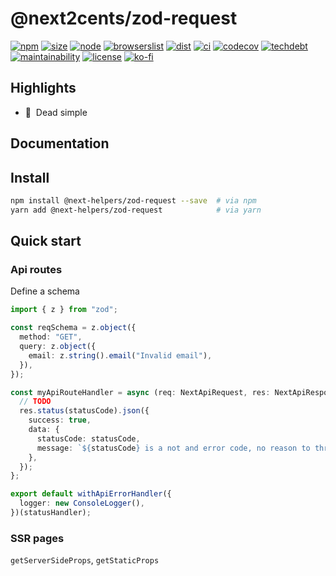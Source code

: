 # @next2cents/zod-request

[![npm](https://img.shields.io/npm/v/@next-helpers/zod-request?style=for-the-badge&labelColor=222)](https://www.npmjs.com/package/@next-helpers/zod-request)
[![size](https://img.shields.io/bundlephobia/minzip/@next-helpers/zod-request@latest?label=MinGZIP&style=for-the-badge&labelColor=333&color=informational)](https://bundlephobia.com/package/@next-helpers/zod-request@latest)
[![node](https://img.shields.io/static/v1?label=Node&message=14%2b&logo=node.js&style=for-the-badge&labelColor=444&color=informational)](https://browserslist.dev/?q=PjAuMjUlLCBub3QgZGVhZA%3D%3D)
[![browserslist](https://img.shields.io/static/v1?label=Browser&message=>0.25%&logo=googlechrome&style=for-the-badge&labelColor=444&color=informational)](https://browserslist.dev/?q=PjAuMjUlLCBub3QgZGVhZA%3D%3D)
[![dist](https://img.shields.io/static/v1?label=&message=cjs|esm|treeshake&logo=webpack&style=for-the-badge&labelColor=444&color=informational)](https://github.com/belgattitude/next-helpers/blob/main/packages/next-helpers/.size-limit.cjs)
[![ci](https://img.shields.io/github/checks-status/belgattitude/next-helpers/main?label=CI&logo=github&style=for-the-badge&labelColor=444)](https://github.com/belgattitude/next-helpers/actions?query=branch%3Amain)
[![codecov](https://img.shields.io/codecov/c/github/belgattitude/next-helpers?logo=codecov&style=for-the-badge&labelColor=444)](https://codecov.io/gh/belgattitude/next-helpers)
[![techdebt](https://img.shields.io/codeclimate/tech-debt/belgattitude/next-helpers?label=TechDebt&logo=code-climate&style=for-the-badge&labelColor=444)](https://codeclimate.com/github/belgattitude/next-helpers)
[![maintainability](https://img.shields.io/codeclimate/maintainability/belgattitude/next-helpers?label=Maintainability&logo=code-climate&style=for-the-badge&labelColor=444)](https://codeclimate.com/github/belgattitude/next-helpers)
[![license](https://img.shields.io/npm/l/@next-helpers/zod-request?style=for-the-badge&labelColor=000000)](https://github.com/belgattitude/next-helpers/blob/main/LICENSE)
[![ko-fi](https://img.shields.io/badge/Ko--fi-F16061?style=for-the-badge&logo=ko-fi&logoColor=white)](https://ko-fi.com/belgattitude)

## Highlights

- 🚀&nbsp; Dead simple

## Documentation

## Install

```bash
npm install @next-helpers/zod-request --save  # via npm
yarn add @next-helpers/zod-request            # via yarn
```

## Quick start

### Api routes

Define a schema

```typescript
import { z } from "zod";

const reqSchema = z.object({
  method: "GET",
  query: z.object({
    email: z.string().email("Invalid email"),
  }),
});

const myApiRouteHandler = async (req: NextApiRequest, res: NextApiResponse) => {
  // TODO
  res.status(statusCode).json({
    success: true,
    data: {
      statusCode: statusCode,
      message: `${statusCode} is a not and error code, no reason to throw.`,
    },
  });
};

export default withApiErrorHandler({
  logger: new ConsoleLogger(),
})(statusHandler);
```

### SSR pages

`getServerSideProps`, `getStaticProps`
